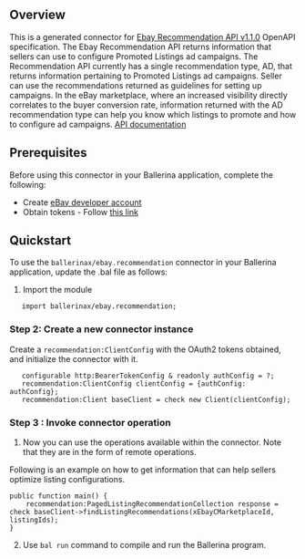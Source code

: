 ## Overview
This is a generated connector for [Ebay Recommendation API v1.1.0](https://developer.ebay.com) OpenAPI specification.
The Ebay Recommendation API returns information that sellers can use to configure Promoted Listings ad campaigns.
The Recommendation API currently has a single recommendation type, AD, that returns information pertaining to Promoted Listings ad campaigns. 
Seller can use the recommendations returned as guidelines for setting up campaigns.
In the eBay marketplace, where an increased visibility directly correlates to the buyer conversion rate, 
information returned with the AD recommendation type can help you know which listings to promote and how to configure ad campaigns.
[API documentation](https://developer.ebay.com/api-docs/sell/recommendation/overview.html)

## Prerequisites
Before using this connector in your Ballerina application, complete the following:

* Create [eBay developer account](https://developer.ebay.com/join/)
* Obtain tokens - Follow [this link](https://developer.ebay.com/api-docs/static/oauth-tokens.html)

## Quickstart

To use the `ballerinax/ebay.recommendation` connector in your Ballerina application, update the .bal file as follows:
1. Import the module
```ballerina
   import ballerinax/ebay.recommendation;
```
### Step 2: Create a new connector instance
Create a `recommendation:ClientConfig` with the OAuth2 tokens obtained, and initialize the connector with it.
```ballerina
   configurable http:BearerTokenConfig & readonly authConfig = ?;
   recommendation:ClientConfig clientConfig = {authConfig: authConfig};
   recommendation:Client baseClient = check new Client(clientConfig);
```

### Step 3 : Invoke connector operation
1. Now you can use the operations available within the connector. Note that they are in the form of remote operations.

Following is an example on how to get information that can help sellers optimize listing configurations.

```ballerina
public function main() {
    recommendation:PagedListingRecommendationCollection response = check baseClient->findListingRecommendations(xEbayCMarketplaceId, listingIds);
}
```
2. Use `bal run` command to compile and run the Ballerina program.